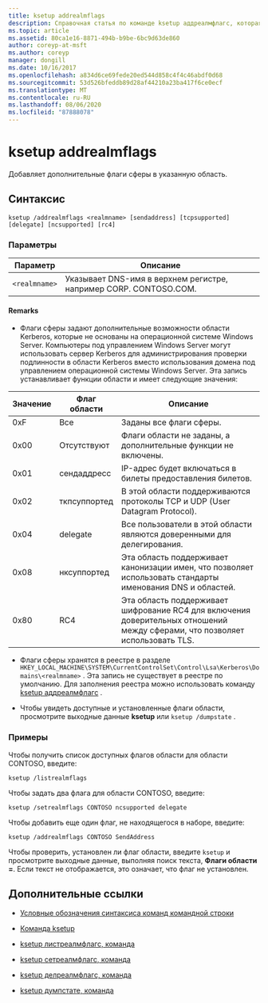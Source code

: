 ```yaml
---
title: ksetup addrealmflags
description: Справочная статья по команде ksetup аддреалмфлагс, которая добавляет дополнительные флаги сферы в указанную область.
ms.topic: article
ms.assetid: 80ca1e16-8871-494b-b9be-6bc9d63de860
author: coreyp-at-msft
ms.author: coreyp
manager: dongill
ms.date: 10/16/2017
ms.openlocfilehash: a834d6ce69fede20ed544d858c4f4c46abdf0d68
ms.sourcegitcommit: 53d526bfeddb89d28af44210a23ba417f6ce0ecf
ms.translationtype: MT
ms.contentlocale: ru-RU
ms.lasthandoff: 08/06/2020
ms.locfileid: "87888078"
---
```

# <a name="ksetup-addrealmflags"></a>ksetup addrealmflags

Добавляет дополнительные флаги сферы в указанную область.

## <a name="syntax"></a>Синтаксис

```
ksetup /addrealmflags <realmname> [sendaddress] [tcpsupported] [delegate] [ncsupported] [rc4]
```

### <a name="parameters"></a>Параметры

| Параметр | Описание |
| --------- | ----------- |
| `<realmname>` | Указывает DNS-имя в верхнем регистре, например CORP. CONTOSO.COM. |

#### <a name="remarks"></a>Remarks

- Флаги сферы задают дополнительные возможности области Kerberos, которые не основаны на операционной системе Windows Server. Компьютеры под управлением Windows Server могут использовать сервер Kerberos для администрирования проверки подлинности в области Kerberos вместо использования домена под управлением операционной системы Windows Server. Эта запись устанавливает функции области и имеет следующие значения:

| Значение | Флаг области | Описание |
| ----- | ---------- | ----------- |
| 0xF | Все | Заданы все флаги сферы. |
| 0x00 | Отсутствуют | Флаги области не заданы, а дополнительные функции не включены. |
| 0x01 | сендаддресс | IP-адрес будет включаться в билеты предоставления билетов. |
| 0x02 | ткпсуппортед | В этой области поддерживаются протоколы TCP и UDP (User Datagram Protocol). |
| 0x04 | delegate | Все пользователи в этой области являются доверенными для делегирования. |
| 0x08 | нксуппортед | Эта область поддерживает канонизации имен, что позволяет использовать стандарты именования DNS и областей. |
| 0x80 | RC4 | Эта область поддерживает шифрование RC4 для включения доверительных отношений между сферами, что позволяет использовать TLS. |

- Флаги сферы хранятся в реестре в разделе `HKEY_LOCAL_MACHINE\SYSTEM\CurrentControlSet\Control\Lsa\Kerberos\Domains\<realmname>` . Эта запись не существует в реестре по умолчанию. Для заполнения реестра можно использовать команду [ksetup аддреалмфлагс](ksetup-addrealmflags.md) .

- Чтобы увидеть доступные и установленные флаги области, просмотрите выходные данные **ksetup** или `ksetup /dumpstate` .

### <a name="examples"></a>Примеры

Чтобы получить список доступных флагов области для области CONTOSO, введите:

```
ksetup /listrealmflags
```

Чтобы задать два флага для области CONTOSO, введите:

```
ksetup /setrealmflags CONTOSO ncsupported delegate
```

Чтобы добавить еще один флаг, не находящегося в наборе, введите:

```
ksetup /addrealmflags CONTOSO SendAddress
```

Чтобы проверить, установлен ли флаг области, введите `ksetup` и просмотрите выходные данные, выполняя поиск текста, **Флаги области =**. Если текст не отображается, это означает, что флаг не установлен.

## <a name="additional-references"></a>Дополнительные ссылки

- [Условные обозначения синтаксиса команд командной строки](command-line-syntax-key.md)

- [Команда ksetup](ksetup.md)

- [ksetup листреалмфлагс, команда](ksetup-listrealmflags.md)

- [ksetup сетреалмфлагс, команда](ksetup-setrealmflags.md)

- [ksetup делреалмфлагс, команда](ksetup-delrealmflags.md)

- [ksetup думпстате, команда](ksetup-dumpstate.md)
